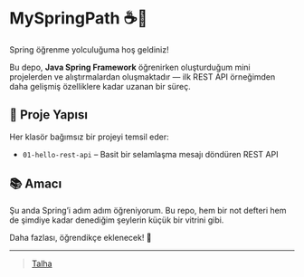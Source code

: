 # MySpringPath ☕🌱

Spring öğrenme yolculuğuma hoş geldiniz!

Bu depo, **Java Spring Framework** öğrenirken oluşturduğum mini projelerden ve alıştırmalardan oluşmaktadır — ilk REST API örneğimden daha gelişmiş özelliklere kadar uzanan bir süreç.

## 📂 Proje Yapısı

Her klasör bağımsız bir projeyi temsil eder:
- `01-hello-rest-api` – Basit bir selamlaşma mesajı döndüren REST API

## 📚 Amacı

Şu anda Spring’i adım adım öğreniyorum. Bu repo, hem bir not defteri hem de şimdiye kadar denediğim şeylerin küçük bir vitrini gibi.

Daha fazlası, öğrendikçe eklenecek! 🚀

---

> [Talha](https://github.com/talhaberkayeren)

